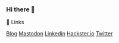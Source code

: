 ### Hi there 👋

🔗 Links

[Blog](https://devmil.de)
[Mastodon](https://mastodon.social/@devmil)
[Linkedin](https://www.linkedin.com/in/devmil/)
[Hackster.io](https://www.hackster.io/devmil)
[Twitter](https://www.twitter.com/devmil/)

<!--
**devmil/devmil** is a ✨ _special_ ✨ repository because its `README.md` (this file) appears on your GitHub profile.

Here are some ideas to get you started:

- 🔭 I’m currently working on ...
- 🌱 I’m currently learning ...
- 👯 I’m looking to collaborate on ...
- 🤔 I’m looking for help with ...
- 💬 Ask me about ...
- 📫 How to reach me: ...
- 😄 Pronouns: ...
- ⚡ Fun fact: ...
-->

<a rel="me" href="https://mastodon.social/@devmil" />
